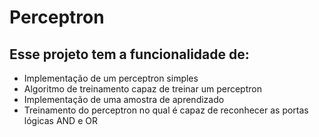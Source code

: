 # Perceptron
## Esse projeto tem a funcionalidade de:
- Implementação de um perceptron simples
- Algoritmo de treinamento capaz de treinar um perceptron
- Implementação de uma amostra de aprendizado
- Treinamento do perceptron no qual é capaz de reconhecer as portas lógicas AND e OR

